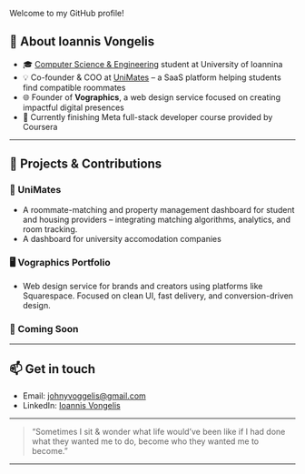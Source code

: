
Welcome to my GitHub profile!

## 💼 About Ioannis Vongelis

- 🎓 [Computer Science & Engineering](https://www.cse.uoi.gr/?lang=en) student at University of Ioannina  
- 💡 Co-founder & COO at [UniMates](https://www.unimates.net/) – a SaaS platform helping students find compatible roommates  
- 🌐 Founder of **Vographics**, a web design service focused on creating impactful digital presences  
- 🧠 Currently finishing Meta full-stack developer course provided by Coursera

---

## 🚀 Projects & Contributions

### 🔗 UniMates
- A roommate-matching and property management dashboard for student and housing providers – integrating matching algorithms, analytics, and room tracking.
- A dashboard for university accomodation companies

### 🖥️ Vographics Portfolio  
- Web design service for brands and creators using platforms like Squarespace. Focused on clean UI, fast delivery, and conversion-driven design.

### 📘 Coming Soon

---
## 📫 Get in touch

- Email: [johnyvoggelis@gmail.com](mailto:johnyvoggelis@gmail.com)  
- LinkedIn: [Ioannis Vongelis](https://www.linkedin.com/in/ioannis-voggelis-14095b325)  
---

> “Sometimes I sit & wonder what life would’ve been like if I had done what they wanted me to do, become who they wanted me to become.”

---

